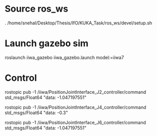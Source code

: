 # Source ros_ws
. /home/snehal/Desktop/Thesis/IfO/KUKA_Task/ros_ws/devel/setup.sh

# Launch gazebo sim
roslaunch iiwa_gazebo iiwa_gazebo.launch model:=iiwa7

# Control
rostopic pub -1 /iiwa/PositionJointInterface_J2_controller/command std_msgs/Float64 "data: -1.047197551"

rostopic pub -1 /iiwa/PositionJointInterface_J4_controller/command std_msgs/Float64 "data: -0.3"

rostopic pub -1 /iiwa/PositionJointInterface_J6_controller/command std_msgs/Float64 "data: -1.047197551"